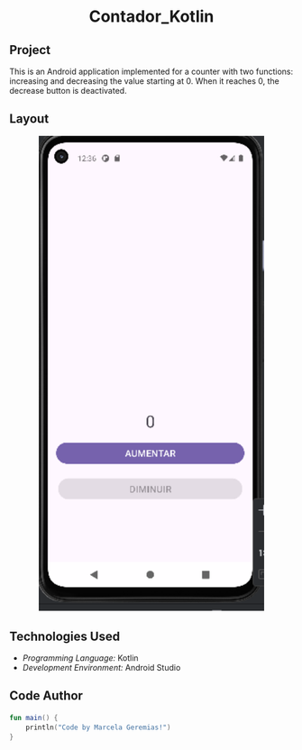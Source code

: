 <h1 align="center">Contador_Kotlin</h1>

## Project
This is an Android application implemented for a counter with two functions: increasing and decreasing the value starting at 0. When it reaches 0, the decrease button is deactivated.

## Layout
<div align="center">
  <img src="./imagens/Contador_Kotlin.png" alt="App Screenshot" width="400"/>
</div>

## Technologies Used
- *Programming Language:* Kotlin
- *Development Environment:* Android Studio

## Code Author
```kotlin
fun main() {
    println("Code by Marcela Geremias!")
}
